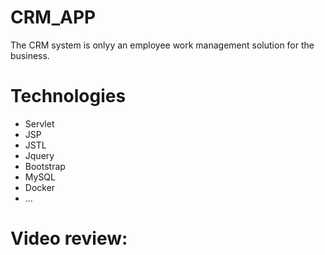 # CRM_APP
The CRM system is onlyy an employee work management solution for the business.

# Technologies
+ Servlet
+ JSP
+ JSTL
+ Jquery
+ Bootstrap
+ MySQL
+ Docker
+ ...

# Video review: 
